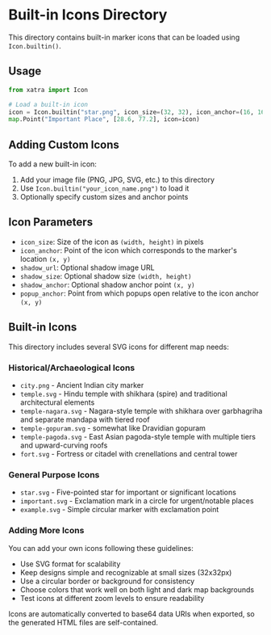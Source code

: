 # Built-in Icons Directory

This directory contains built-in marker icons that can be loaded using `Icon.builtin()`.

## Usage

```python
from xatra import Icon

# Load a built-in icon
icon = Icon.builtin("star.png", icon_size=(32, 32), icon_anchor=(16, 16))
map.Point("Important Place", [28.6, 77.2], icon=icon)
```

## Adding Custom Icons

To add a new built-in icon:

1. Add your image file (PNG, JPG, SVG, etc.) to this directory
2. Use `Icon.builtin("your_icon_name.png")` to load it
3. Optionally specify custom sizes and anchor points

## Icon Parameters

- `icon_size`: Size of the icon as `(width, height)` in pixels
- `icon_anchor`: Point of the icon which corresponds to the marker's location `(x, y)`
- `shadow_url`: Optional shadow image URL
- `shadow_size`: Optional shadow size `(width, height)`
- `shadow_anchor`: Optional shadow anchor point `(x, y)`
- `popup_anchor`: Point from which popups open relative to the icon anchor `(x, y)`

## Built-in Icons

This directory includes several SVG icons for different map needs:

### Historical/Archaeological Icons
- `city.png` - Ancient Indian city marker
- `temple.svg` - Hindu temple with shikhara (spire) and traditional architectural elements
- `temple-nagara.svg` - Nagara-style temple with shikhara over garbhagriha and separate mandapa with tiered roof
- `temple-gopuram.svg` - somewhat like Dravidian gopuram
- `temple-pagoda.svg` - East Asian pagoda-style temple with multiple tiers and upward-curving roofs
- `fort.svg` - Fortress or citadel with crenellations and central tower

### General Purpose Icons
- `star.svg` - Five-pointed star for important or significant locations
- `important.svg` - Exclamation mark in a circle for urgent/notable places
- `example.svg` - Simple circular marker with exclamation point

### Adding More Icons

You can add your own icons following these guidelines:
- Use SVG format for scalability
- Keep designs simple and recognizable at small sizes (32x32px)
- Use a circular border or background for consistency
- Choose colors that work well on both light and dark map backgrounds
- Test icons at different zoom levels to ensure readability

Icons are automatically converted to base64 data URIs when exported, so the generated HTML files are self-contained.

